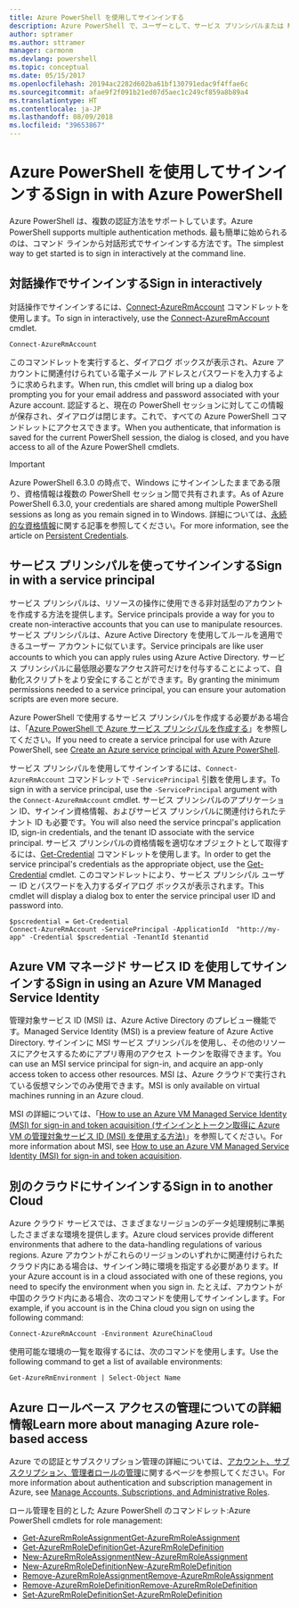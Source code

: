 ```yaml
---
title: Azure PowerShell を使用してサインインする
description: Azure PowerShell で、ユーザーとして、サービス プリンシパルまたは MSI を使用してサインインする方法。
author: sptramer
ms.author: sttramer
manager: carmonm
ms.devlang: powershell
ms.topic: conceptual
ms.date: 05/15/2017
ms.openlocfilehash: 20194ac2282d602ba61bf130791edac9f4ffae6c
ms.sourcegitcommit: afae9f2f091b21ed07d5aec1c249cf859a8b89a4
ms.translationtype: HT
ms.contentlocale: ja-JP
ms.lasthandoff: 08/09/2018
ms.locfileid: "39653867"
---
```

# <a name="sign-in-with-azure-powershell"></a><span data-ttu-id="d2cf3-103">Azure PowerShell を使用してサインインする</span><span class="sxs-lookup"><span data-stu-id="d2cf3-103">Sign in with Azure PowerShell</span></span>

<span data-ttu-id="d2cf3-104">Azure PowerShell は、複数の認証方法をサポートしています。</span><span class="sxs-lookup"><span data-stu-id="d2cf3-104">Azure PowerShell supports multiple authentication methods.</span></span> <span data-ttu-id="d2cf3-105">最も簡単に始められるのは、コマンド ラインから対話形式でサインインする方法です。</span><span class="sxs-lookup"><span data-stu-id="d2cf3-105">The simplest way to get started is to sign in interactively at the command line.</span></span>

## <a name="sign-in-interactively"></a><span data-ttu-id="d2cf3-106">対話操作でサインインする</span><span class="sxs-lookup"><span data-stu-id="d2cf3-106">Sign in interactively</span></span>

<span data-ttu-id="d2cf3-107">対話操作でサインインするには、[Connect-AzureRmAccount](/powershell/module/azurerm.profile/connect-azurermaccount) コマンドレットを使用します。</span><span class="sxs-lookup"><span data-stu-id="d2cf3-107">To sign in interactively, use the [Connect-AzureRmAccount](/powershell/module/azurerm.profile/connect-azurermaccount) cmdlet.</span></span>

```azurepowershell
Connect-AzureRmAccount
```

<span data-ttu-id="d2cf3-108">このコマンドレットを実行すると、ダイアログ ボックスが表示され、Azure アカウントに関連付けられている電子メール アドレスとパスワードを入力するように求められます。</span><span class="sxs-lookup"><span data-stu-id="d2cf3-108">When run, this cmdlet will bring up a dialog box prompting you for your email address and password associated with your Azure account.</span></span> <span data-ttu-id="d2cf3-109">認証すると、現在の PowerShell セッションに対してこの情報が保存され、ダイアログは閉じます。これで、すべての Azure PowerShell コマンドレットにアクセスできます。</span><span class="sxs-lookup"><span data-stu-id="d2cf3-109">When you authenticate, that information is saved for the current PowerShell session, the dialog is closed, and you have access to all of the Azure PowerShell cmdlets.</span></span>

> [!IMPORTANT]
> <span data-ttu-id="d2cf3-110">Azure PowerShell 6.3.0 の時点で、Windows にサインインしたままである限り、資格情報は複数の PowerShell セッション間で共有されます。</span><span class="sxs-lookup"><span data-stu-id="d2cf3-110">As of Azure PowerShell 6.3.0, your credentials are shared among multiple PowerShell sessions as long as you remain signed in to Windows.</span></span> <span data-ttu-id="d2cf3-111">詳細については、[永続的な資格情報](context-persistence.md)に関する記事を参照してください。</span><span class="sxs-lookup"><span data-stu-id="d2cf3-111">For more information, see the article on [Persistent Credentials](context-persistence.md).</span></span>

## <a name="sign-in-with-a-service-principal"></a><span data-ttu-id="d2cf3-112">サービス プリンシパルを使ってサインインする</span><span class="sxs-lookup"><span data-stu-id="d2cf3-112">Sign in with a service principal</span></span>

<span data-ttu-id="d2cf3-113">サービス プリンシパルは、リソースの操作に使用できる非対話型のアカウントを作成する方法を提供します。</span><span class="sxs-lookup"><span data-stu-id="d2cf3-113">Service principals provide a way for you to create non-interactive accounts that you can use to manipulate resources.</span></span> <span data-ttu-id="d2cf3-114">サービス プリンシパルは、Azure Active Directory を使用してルールを適用できるユーザー アカウントに似ています。</span><span class="sxs-lookup"><span data-stu-id="d2cf3-114">Service principals are like user accounts to which you can apply rules using Azure Active Directory.</span></span> <span data-ttu-id="d2cf3-115">サービス プリンシパルに最低限必要なアクセス許可だけを付与することによって、自動化スクリプトをより安全にすることができます。</span><span class="sxs-lookup"><span data-stu-id="d2cf3-115">By granting the minimum permissions needed to a service principal, you can ensure your automation scripts are even more secure.</span></span>

<span data-ttu-id="d2cf3-116">Azure PowerShell で使用するサービス プリンシパルを作成する必要がある場合は、「[Azure PowerShell で Azure サービス プリンシパルを作成する](create-azure-service-principal-azureps.md)」を参照してください。</span><span class="sxs-lookup"><span data-stu-id="d2cf3-116">If you need to create a service principal for use with Azure PowerShell, see [Create an Azure service principal with Azure PowerShell](create-azure-service-principal-azureps.md).</span></span>

<span data-ttu-id="d2cf3-117">サービス プリンシパルを使用してサインインするには、`Connect-AzureRmAccount` コマンドレットで `-ServicePrincipal` 引数を使用します。</span><span class="sxs-lookup"><span data-stu-id="d2cf3-117">To sign in with a service principal, use the `-ServicePrincipal` argument with the `Connect-AzureRmAccount` cmdlet.</span></span> <span data-ttu-id="d2cf3-118">サービス プリンシパルのアプリケーション ID、サインイン資格情報、およびサービス プリンシパルに関連付けられたテナント ID も必要です。</span><span class="sxs-lookup"><span data-stu-id="d2cf3-118">You will also need the service princpal's application ID, sign-in credentials, and the tenant ID associate with the service principal.</span></span> <span data-ttu-id="d2cf3-119">サービス プリンシパルの資格情報を適切なオブジェクトとして取得するには、[Get-Credential](/powershell/module/microsoft.powershell.security/get-credential) コマンドレットを使用します。</span><span class="sxs-lookup"><span data-stu-id="d2cf3-119">In order to get the service principal's credentials as the appropriate object, use the [Get-Credential](/powershell/module/microsoft.powershell.security/get-credential) cmdlet.</span></span> <span data-ttu-id="d2cf3-120">このコマンドレットにより、サービス プリンシパル ユーザー ID とパスワードを入力するダイアログ ボックスが表示されます。</span><span class="sxs-lookup"><span data-stu-id="d2cf3-120">This cmdlet will display a dialog box to enter the service principal user ID and password into.</span></span>

```azurepowershell-interactive
$pscredential = Get-Credential
Connect-AzureRmAccount -ServicePrincipal -ApplicationId  "http://my-app" -Credential $pscredential -TenantId $tenantid
```

## <a name="sign-in-using-an-azure-vm-managed-service-identity"></a><span data-ttu-id="d2cf3-121">Azure VM マネージド サービス ID を使用してサインインする</span><span class="sxs-lookup"><span data-stu-id="d2cf3-121">Sign in using an Azure VM Managed Service Identity</span></span>

<span data-ttu-id="d2cf3-122">管理対象サービス ID (MSI) は、Azure Active Directory のプレビュー機能です。</span><span class="sxs-lookup"><span data-stu-id="d2cf3-122">Managed Service Identity (MSI) is a preview feature of Azure Active Directory.</span></span> <span data-ttu-id="d2cf3-123">サインインに MSI サービス プリンシパルを使用し、その他のリソースにアクセスするためにアプリ専用のアクセス トークンを取得できます。</span><span class="sxs-lookup"><span data-stu-id="d2cf3-123">You can use an MSI service principal for sign-in, and acquire an app-only access token to access other resources.</span></span> <span data-ttu-id="d2cf3-124">MSI は、Azure クラウドで実行されている仮想マシンでのみ使用できます。</span><span class="sxs-lookup"><span data-stu-id="d2cf3-124">MSI is only available on virtual machines running in an Azure cloud.</span></span>

<span data-ttu-id="d2cf3-125">MSI の詳細については、「[How to use an Azure VM Managed Service Identity (MSI) for sign-in and token acquisition (サインインとトークン取得に Azure VM の管理対象サービス ID (MSI) を使用する方法)](/azure/active-directory/msi-how-to-get-access-token-using-msi)」を参照してください。</span><span class="sxs-lookup"><span data-stu-id="d2cf3-125">For more information about MSI, see [How to use an Azure VM Managed Service Identity (MSI) for sign-in and token acquisition](/azure/active-directory/msi-how-to-get-access-token-using-msi).</span></span>

## <a name="sign-in-to-another-cloud"></a><span data-ttu-id="d2cf3-126">別のクラウドにサインインする</span><span class="sxs-lookup"><span data-stu-id="d2cf3-126">Sign in to another Cloud</span></span>

<span data-ttu-id="d2cf3-127">Azure クラウド サービスでは、さまざまなリージョンのデータ処理規制に準拠したさまざまな環境を提供します。</span><span class="sxs-lookup"><span data-stu-id="d2cf3-127">Azure cloud services provide different environments that adhere to the data-handling regulations of various regions.</span></span> <span data-ttu-id="d2cf3-128">Azure アカウントがこれらのリージョンのいずれかに関連付けられたクラウド内にある場合は、サインイン時に環境を指定する必要があります。</span><span class="sxs-lookup"><span data-stu-id="d2cf3-128">If your Azure account is in a cloud associated with one of these regions, you need to specify the environment when you sign in.</span></span> <span data-ttu-id="d2cf3-129">たとえば、アカウントが中国のクラウド内にある場合、次のコマンドを使用してサインインします。</span><span class="sxs-lookup"><span data-stu-id="d2cf3-129">For example, if you account is in the China cloud you sign on using the following command:</span></span>

```azurepowershell-interactive
Connect-AzureRmAccount -Environment AzureChinaCloud
```

<span data-ttu-id="d2cf3-130">使用可能な環境の一覧を取得するには、次のコマンドを使用します。</span><span class="sxs-lookup"><span data-stu-id="d2cf3-130">Use the following command to get a list of available environments:</span></span>

```azurepowershell-interactive
Get-AzureRmEnvironment | Select-Object Name
```

## <a name="learn-more-about-managing-azure-role-based-access"></a><span data-ttu-id="d2cf3-131">Azure ロールベース アクセスの管理についての詳細情報</span><span class="sxs-lookup"><span data-stu-id="d2cf3-131">Learn more about managing Azure role-based access</span></span>

<span data-ttu-id="d2cf3-132">Azure での認証とサブスクリプション管理の詳細については、[アカウント、サブスクリプション、管理者ロールの管理](/azure/active-directory/role-based-access-control-configure)に関するページを参照してください。</span><span class="sxs-lookup"><span data-stu-id="d2cf3-132">For more information about authentication and subscription management in Azure, see [Manage Accounts, Subscriptions, and Administrative Roles](/azure/active-directory/role-based-access-control-configure).</span></span>

<span data-ttu-id="d2cf3-133">ロール管理を目的とした Azure PowerShell のコマンドレット:</span><span class="sxs-lookup"><span data-stu-id="d2cf3-133">Azure PowerShell cmdlets for role management:</span></span>

* [<span data-ttu-id="d2cf3-134">Get-AzureRmRoleAssignment</span><span class="sxs-lookup"><span data-stu-id="d2cf3-134">Get-AzureRmRoleAssignment</span></span>](/powershell/module/AzureRM.Resources/Get-AzureRmRoleAssignment)
* [<span data-ttu-id="d2cf3-135">Get-AzureRmRoleDefinition</span><span class="sxs-lookup"><span data-stu-id="d2cf3-135">Get-AzureRmRoleDefinition</span></span>](/powershell/module/AzureRM.Resources/Get-AzureRmRoleDefinition)
* [<span data-ttu-id="d2cf3-136">New-AzureRmRoleAssignment</span><span class="sxs-lookup"><span data-stu-id="d2cf3-136">New-AzureRmRoleAssignment</span></span>](/powershell/module/AzureRM.Resources/New-AzureRmRoleAssignment)
* [<span data-ttu-id="d2cf3-137">New-AzureRmRoleDefinition</span><span class="sxs-lookup"><span data-stu-id="d2cf3-137">New-AzureRmRoleDefinition</span></span>](/powershell/module/AzureRM.Resources/New-AzureRmRoleDefinition)
* [<span data-ttu-id="d2cf3-138">Remove-AzureRmRoleAssignment</span><span class="sxs-lookup"><span data-stu-id="d2cf3-138">Remove-AzureRmRoleAssignment</span></span>](/powershell/module/AzureRM.Resources/Remove-AzureRmRoleAssignment)
* [<span data-ttu-id="d2cf3-139">Remove-AzureRmRoleDefinition</span><span class="sxs-lookup"><span data-stu-id="d2cf3-139">Remove-AzureRmRoleDefinition</span></span>](/powershell/module/AzureRM.Resources/Remove-AzureRmRoleDefinition)
* [<span data-ttu-id="d2cf3-140">Set-AzureRmRoleDefinition</span><span class="sxs-lookup"><span data-stu-id="d2cf3-140">Set-AzureRmRoleDefinition</span></span>](/powershell/moduel/AzureRM.Resources/Set-AzureRmRoleDefinition)
